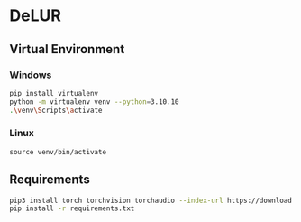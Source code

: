 # DeLUR
<!-- ## Update System
```
sudo apt-get update
sudo apt-get upgrade 
sudo apt update
sudo apt upgrade 
sudo apt install gcc
```
## Install NVIDIA drivers
## Remove previous NVIDIA installation
```shell
sudo apt autoremove nvidia* --purge
```

### Check Ubuntu devices
```shell
ubuntu-drivers devices
```
You will install the NVIDIA driver whose version is tagged with __recommended__


### Install Ubuntu drivers
```shell
sudo ubuntu-drivers autoinstall
```

### Install NVIDIA drivers
My __recommended__ version is 525, adapt to yours

```shell
sudo apt install nvidia-driver-525
```
```shell
sudo ubuntu-drivers autoinstall
sudo apt-get install build-essential python3-dev
sudo apt-get install -y cuda-drivers
sudo apt install ubuntu-drivers-common
```
### Reboot & Check
```shell
reboot
```
after restart verify that the following command works
```shell
nvidia-smi
```

## Install CUDA drivers
https://developer.nvidia.com/cuda-downloads?target_os=Linux&target_arch=x86_64&Distribution=Ubuntu&target_version=22.04&target_type=deb_network
```shell
wget https://developer.download.nvidia.com/compute/cuda/repos/ubuntu2204/x86_64/cuda-keyring_1.1-1_all.deb
sudo dpkg -i cuda-keyring_1.1-1_all.deb
sudo apt-get update
sudo apt-get -y install cuda
sudo apt-get -y install cuda-toolkit-12-4
```
### Check CUDA install
```shell
nvcc --version
```

## Install cuDNN
https://developer.nvidia.com/cudnn-downloads?target_os=Linux&target_arch=x86_64&Distribution=Ubuntu&target_version=22.04&target_type=deb_network
```shell
wget https://developer.download.nvidia.com/compute/cuda/repos/ubuntu2204/x86_64/cuda-keyring_1.1-1_all.deb
sudo dpkg -i cuda-keyring_1.1-1_all.deb
sudo apt-get update
sudo apt-get -y install cudnn
``` -->


## Virtual Environment
### Windows
```bash
pip install virtualenv
python -m virtualenv venv --python=3.10.10
.\venv\Scripts\activate
```
### Linux
```
source venv/bin/activate
```
## Requirements
```bash
pip3 install torch torchvision torchaudio --index-url https://download.pytorch.org/whl/cu118
pip install -r requirements.txt
```
<!-- ```
pip install --upgrade pip setuptools wheel
https://github.com/Dao-AILab/causal-conv1d
cd causal-conv1d
export FORCE_CUDA="1"
MAX_JOBS=2 CAUSAL_CONV1D_FORCE_BUILD="TRUE" python setup.py bdist_wheel --dist-dir=dist
python setup.py install
``` -->